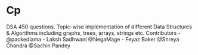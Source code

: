 # Cp
DSA 450 questions.
Topic-wise implementation of different Data Structures & Algorithms including graphs, trees, arrays, strings etc.
Contributors - @packedlama - Laksh Sadhwani
             	      @NegaMage - Feyaz Baker
               	      @Shreya Chandra
                        @Sachin Pandey
